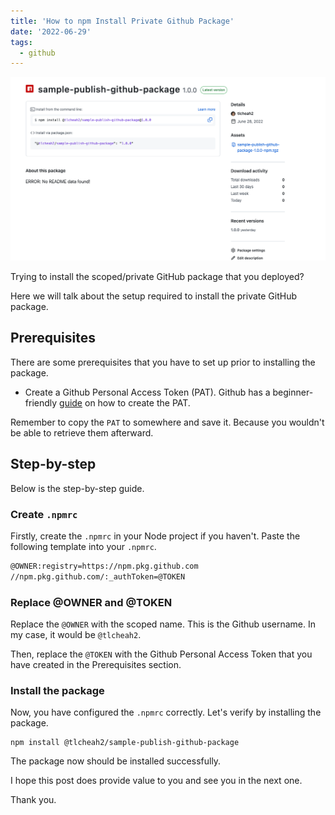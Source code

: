 ```yaml
---
title: 'How to npm Install Private Github Package'
date: '2022-06-29'
tags:
  - github
---
```


![Screenshot 2020-07-29 at 10.12.14 PM](../../images/private-package-screenshot.png)

Trying to install the scoped/private GitHub package that you deployed?

Here we will talk about the setup required to install the private GitHub package.

## Prerequisites

There are some prerequisites that you have to set up prior to installing the package.

- Create a Github Personal Access Token (PAT). Github has a beginner-friendly [guide](https://docs.github.com/en/authentication/keeping-your-account-and-data-secure/creating-a-personal-access-token) on how to create the PAT.

Remember to copy the `PAT` to somewhere and save it. Because you wouldn't be able to retrieve them afterward.

## Step-by-step

Below is the step-by-step guide.

### Create `.npmrc`

Firstly, create the `.npmrc` in your Node project if you haven't. Paste the following template into your `.npmrc`.

```bash
@OWNER:registry=https://npm.pkg.github.com
//npm.pkg.github.com/:_authToken=@TOKEN
```

### Replace @OWNER and @TOKEN

Replace the `@OWNER` with the scoped name. This is the Github username. In my case, it would be `@tlcheah2`.

Then, replace the `@TOKEN` with the Github Personal Access Token that you have created in the Prerequisites section.

### Install the package

Now, you have configured the `.npmrc` correctly. Let's verify by installing the package.

```
npm install @tlcheah2/sample-publish-github-package
```

The package now should be installed successfully.

I hope this post does provide value to you and see you in the next one.

Thank you.
